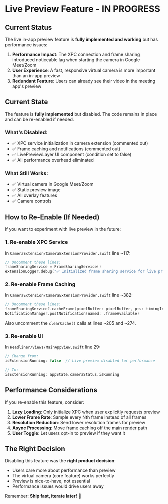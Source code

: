 # Live Preview Feature - IN PROGRESS

## Current Status

The live in-app preview feature is **fully implemented and working** but has performance issues:

1. **Performance Impact**: The XPC connection and frame sharing introduced noticeable lag when starting the camera in Google Meet/Zoom
2. **User Experience**: A fast, responsive virtual camera is more important than an in-app preview
3. **Redundant Feature**: Users can already see their video in the meeting app's preview

## Current State

The feature is **fully implemented** but disabled. The code remains in place and can be re-enabled if needed.

### What's Disabled:

- ✅ XPC service initialization in camera extension (commented out)
- ✅ Frame caching and notifications (commented out)
- ✅ LivePreviewLayer UI component (condition set to false)
- ✅ All performance overhead eliminated

### What Still Works:

- ✅ Virtual camera in Google Meet/Zoom
- ✅ Static preview image
- ✅ All overlay features
- ✅ Camera controls

## How to Re-Enable (If Needed)

If you want to experiment with live preview in the future:

### 1. Re-enable XPC Service

In `CameraExtension/CameraExtensionProvider.swift` line ~117:

```swift
// Uncomment these lines:
frameSharingService = FrameSharingService()
extensionLogger.debug("✅ Initialized frame sharing service for live preview")
```

### 2. Re-enable Frame Caching

In `CameraExtension/CameraExtensionProvider.swift` line ~382:

```swift
// Uncomment these lines:
frameSharingService?.cacheFrame(pixelBuffer: pixelBuffer, pts: timingInfo.presentationTimeStamp)
NotificationManager.postNotification(named: .frameAvailable)
```

Also uncomment the `clearCache()` calls at lines ~205 and ~274.

### 3. Re-enable UI

In `Headliner/Views/MainAppView.swift` line 29:

```swift
// Change from:
isExtensionRunning: false  // Live preview disabled for performance

// To:
isExtensionRunning: appState.cameraStatus.isRunning
```

## Performance Considerations

If you re-enable this feature, consider:

1. **Lazy Loading**: Only initialize XPC when user explicitly requests preview
2. **Lower Frame Rate**: Sample every Nth frame instead of all frames
3. **Resolution Reduction**: Send lower resolution frames for preview
4. **Async Processing**: Move frame caching off the main render path
5. **User Toggle**: Let users opt-in to preview if they want it

## The Right Decision

Disabling this feature was the **right product decision**:

- Users care more about performance than preview
- The virtual camera (core feature) works perfectly
- Preview is nice-to-have, not essential
- Performance issues would drive users away

Remember: **Ship fast, iterate later!** 🚀

